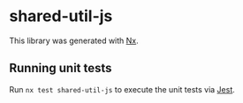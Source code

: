 # shared-util-js

This library was generated with [Nx](https://nx.dev).

## Running unit tests

Run `nx test shared-util-js` to execute the unit tests via [Jest](https://jestjs.io).
